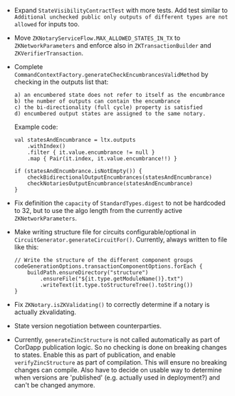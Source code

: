 - Expand `StateVisibilityContractTest` with more tests. Add test similar to `Additional unchecked public only outputs of different types are not allowed` for inputs too.
- Move `ZKNotaryServiceFlow.MAX_ALLOWED_STATES_IN_TX` to `ZKNetworkParameters` and enforce also in `ZKTransactionBuilder` and `ZKVerifierTransaction`.
- Complete `CommandContextFactory.generateCheckEncumbrancesValidMethod` by checking in the outputs list that:
  ```
  a) an encumbered state does not refer to itself as the encumbrance
  b) the number of outputs can contain the encumbrance
  c) the bi-directionality (full cycle) property is satisfied
  d) encumbered output states are assigned to the same notary.
  ```

  Example code: 

  ```
  val statesAndEncumbrance = ltx.outputs
      .withIndex()
      .filter { it.value.encumbrance != null }
      .map { Pair(it.index, it.value.encumbrance!!) }
  
  if (statesAndEncumbrance.isNotEmpty()) {
      checkBidirectionalOutputEncumbrances(statesAndEncumbrance)
      checkNotariesOutputEncumbrance(statesAndEncumbrance)
  }
  ```
- Fix definition the `capacity` of `StandardTypes.digest` to not be hardcoded to 32, but to use the algo length from the currently active `ZKNetworkParameters`.
- Make writing structure file for circuits configurable/optional in `CircuitGenerator.generateCircuitFor()`. Currently, always written to file like this:
  ```
  // Write the structure of the different component groups
  codeGenerationOptions.transactionComponentOptions.forEach {
      buildPath.ensureDirectory("structure")
          .ensureFile("${it.type.getModuleName()}.txt")
          .writeText(it.type.toStructureTree().toString())
  }
  ```
- Fix `ZKNotary.isZKValidating()` to correctly determine if a notary is actually zkvalidating.
- State version negotiation between counterparties.
- Currently, `generateZincStructure` is not called automatically as part of CorDapp publication logic. So no checking is done on breaking changes to states. Enable this as part of publication, and enable `verifyZincStructure` as part of compilation. This will ensure no breaking changes can compile. Also have to decide on usable way to determine when versions are 'published' (e.g. actually used in deployment?) and can't be changed anymore.